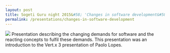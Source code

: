 ```yaml
---
layout: post
title: Sogeti Guru night 2015&#58; 'Changes in software development&#58; microservices, event-driven, scalability'
permalink: /presentations/changes-in-software-development
---
```

[<img src="{{ site.url }}/img/presentation.svg">]({{site.url}}/presentations/changes-in-software-development.pdf)
Presentation describing the changing demands for software and the reacting concepts to fulfil these demands. This presentation was an introduction to the Vert.x 3 presentation of Paolo Lopes.